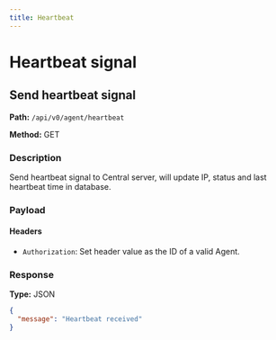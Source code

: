 ```yaml
---
title: Heartbeat
---
```


# Heartbeat signal

## Send heartbeat signal

**Path:** `/api/v0/agent/heartbeat`

**Method:** GET

### Description

Send heartbeat signal to Central server, will update IP, status and last heartbeat time in database.

### Payload

#### Headers

- `Authorization`: Set header value as the ID of a valid Agent.

### Response

**Type:** JSON

```json
{
  "message": "Heartbeat received"
}
```
